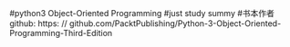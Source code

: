 #python3 Object-Oriented Programming
#just study summy
#书本作者github: https: // github.com/PacktPublishing/Python-3-Object-Oriented-Programming-Third-Edition

